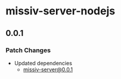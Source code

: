 # missiv-server-nodejs

## 0.0.1

### Patch Changes

- Updated dependencies
  - missiv-server@0.0.1
